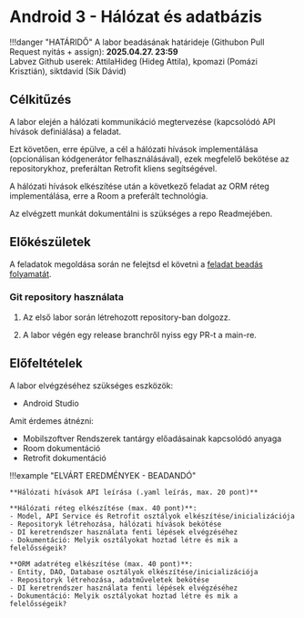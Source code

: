 # Android 3 - Hálózat és adatbázis

!!!danger "HATÁRIDŐ"
	A labor beadásának határideje (Githubon Pull Request nyitás + assign): **2025.04.27. 23:59**  
    Labvez Github userek: AttilaHideg (Hideg Attila), kpomazi (Pomázi Krisztián), siktdavid (Sik Dávid)

## Célkitűzés

A labor elején a hálózati kommunikáció megtervezése (kapcsolódó API hívások definiálása) a feladat. 

Ezt követően, erre épülve, a cél a hálózati hívások implementálása (opcionálisan kódgenerátor felhasználásával), ezek megfelelő bekötése az repositorykhoz, preferáltan Retrofit kliens segítségével.

A hálózati hívások elkészítése után a következő feladat az ORM réteg implementálása, erre a Room a preferált technológia.

Az elvégzett munkát dokumentálni is szükséges a repo Readmejében.

## Előkészületek

A feladatok megoldása során ne felejtsd el követni a [feladat beadás folyamatát](../../tudnivalok/github/GitHub.md).

### Git repository használata

1. Az első labor során létrehozott repository-ban dolgozz.

2. A labor végén egy release branchről nyiss egy PR-t a main-re.

## Előfeltételek 

A labor elvégzéséhez szükséges eszközök: 

- Android Studio

Amit érdemes átnézni:  

- Mobilszoftver Rendszerek tantárgy előadásainak kapcsolódó anyaga
- Room dokumentáció  
- Retrofit dokumentáció  

!!!example "ELVÁRT EREDMÉNYEK - BEADANDÓ" 

    **Hálózati hívások API leírása (.yaml leírás, max. 20 pont)**  

    **Hálózati réteg elkészítése (max. 40 pont)**:  
    - Model, API Service és Retrofit osztályok elkészítése/inicializációja  
    - Repositoryk létrehozása, hálózati hívások bekötése  
    - DI keretrendszer használata fenti lépések elvégzéséhez  
    - Dokumentáció: Melyik osztályokat hoztad létre és mik a felelősségeik?  

    **ORM adatréteg elkészítése (max. 40 pont)**:  
    - Entity, DAO, Database osztályok elkészítése/inicializációja  
    - Repositoryk létrehozása, adatműveletek bekötése  
    - DI keretrendszer használata fenti lépések elvégzéséhez  
    - Dokumentáció: Melyik osztályokat hoztad létre és mik a felelősségeik?  
